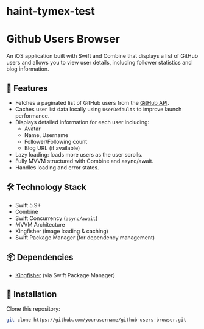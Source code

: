 # haint-tymex-test
# Github Users Browser

An iOS application built with Swift and Combine that displays a list of GitHub users and allows you to view user details, including follower statistics and blog information.

## 📱 Features

- Fetches a paginated list of GitHub users from the [GitHub API](https://docs.github.com/en/rest).
- Caches user list data locally using `UserDefaults` to improve launch performance.
- Displays detailed information for each user including:
  - Avatar
  - Name, Username
  - Follower/Following count
  - Blog URL (if available)
- Lazy loading: loads more users as the user scrolls.
- Fully MVVM structured with Combine and async/await.
- Handles loading and error states.

## 🛠 Technology Stack

- Swift 5.9+
- Combine
- Swift Concurrency (`async/await`)
- MVVM Architecture
- Kingfisher (image loading & caching)
- Swift Package Manager (for dependency management)

## 📦 Dependencies

- [Kingfisher](https://github.com/onevcat/Kingfisher) (via Swift Package Manager)

## 🚀 Installation

Clone this repository:
   ```bash
   git clone https://github.com/yourusername/github-users-browser.git
